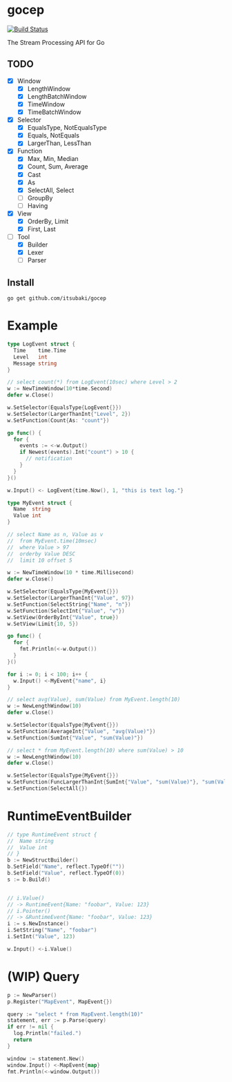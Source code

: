 # gocep

[![Build Status](https://travis-ci.org/itsubaki/gocep.svg?branch=develop)](https://travis-ci.org/itsubaki/gocep)

The Stream Processing API for Go

## TODO

 - [x] Window
    + [x] LengthWindow
    + [x] LengthBatchWindow
    + [x] TimeWindow
    + [x] TimeBatchWindow
 - [x] Selector
    + [x] EqualsType, NotEqualsType
    + [x] Equals, NotEquals
    + [x] LargerThan, LessThan
 - [x] Function
    + [x] Max, Min, Median
    + [x] Count, Sum, Average
    + [x] Cast
    + [x] As
    + [x] SelectAll, Select
    + [ ] GroupBy
    + [ ] Having
 - [x] View
    + [x] OrderBy, Limit
    + [x] First, Last
 - [ ] Tool
    + [x] Builder
    + [x] Lexer
    + [ ] Parser

## Install

```console
go get github.com/itsubaki/gocep
```

# Example

```go
type LogEvent struct {
  Time    time.Time
  Level   int
  Message string
}

// select count(*) from LogEvent(10sec) where Level > 2
w := NewTimeWindow(10*time.Second)
defer w.Close()

w.SetSelector(EqualsType{LogEvent{}})
w.SetSelector(LargerThanInt{"Level", 2})
w.SetFunction(Count{As: "count"})

go func() {
  for {
    events := <-w.Output()
    if Newest(events).Int("count") > 10 {
      // notification
    }
  }
}()

w.Input() <- LogEvent{time.Now(), 1, "this is text log."}
```

```go
type MyEvent struct {
  Name  string
  Value int
}

// select Name as n, Value as v
//  from MyEvent.time(10msec)
//  where Value > 97
//  orderby Value DESC
//  limit 10 offset 5

w := NewTimeWindow(10 * time.Millisecond)
defer w.Close()

w.SetSelector(EqualsType{MyEvent{}})
w.SetSelector(LargerThanInt{"Value", 97})
w.SetFunction(SelectString{"Name", "n"})
w.SetFunction(SelectInt{"Value", "v"})
w.SetView(OrderByInt{"Value", true})
w.SetView(Limit{10, 5})

go func() {
  for {
    fmt.Println(<-w.Output())
  }
}()

for i := 0; i < 100; i++ {
  w.Input() <-MyEvent{"name", i}
}
```


```go
// select avg(Value), sum(Value) from MyEvent.length(10)
w := NewLengthWindow(10)
defer w.Close()

w.SetSelector(EqualsType{MyEvent{}})
w.SetFunction(AverageInt{"Value", "avg(Value)"})
w.SetFunction(SumInt{"Value", "sum(Value)"})
```


```go
// select * from MyEvent.length(10) where sum(Value) > 10
w := NewLengthWindow(10)
defer w.Close()

w.SetSelector(EqualsType{MyEvent{}})
w.SetFunction(FuncLargerThanInt{SumInt{"Value", "sum(Value)"}, "sum(Value)", 10})
w.SetFunction(SelectAll{})
```


# RuntimeEventBuilder

```go
// type RuntimeEvent struct {
//  Name string
//  Value int
// }
b := NewStructBuilder()
b.SetField("Name", reflect.TypeOf(""))
b.SetField("Value", reflect.TypeOf(0))
s := b.Build()


// i.Value()
// -> RuntimeEvent{Name: "foobar", Value: 123}
// i.Pointer()
// -> &RuntimeEvent{Name: "foobar", Value: 123}
i := s.NewInstance()
i.SetString("Name", "foobar")
i.SetInt("Value", 123)

w.Input() <-i.Value()
```

# (WIP) Query

```go
p := NewParser()
p.Register("MapEvent", MapEvent{})

query := "select * from MapEvent.length(10)"
statement, err := p.Parse(query)
if err != nil {
  log.Println("failed.")
  return
}

window := statement.New()
window.Input() <-MapEvent{map}
fmt.Println(<-window.Output())
```
